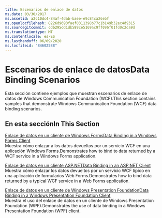 ```yaml
---
title: Escenarios de enlace de datos
ms.date: 03/30/2017
ms.assetid: a2c10dc4-84af-4dab-baee-e9c84ca26ebf
ms.openlocfilehash: 8226d9693faef0311398b77c1b149b32ac4d9315
ms.sourcegitcommit: cdb295dd1db589ce5169ac9ff096f01fd0c2da9d
ms.translationtype: MT
ms.contentlocale: es-ES
ms.lasthandoff: 06/09/2020
ms.locfileid: "84602588"
---
```

# <a name="data-binding-scenarios"></a><span data-ttu-id="4e24e-102">Escenarios de enlace de datos</span><span class="sxs-lookup"><span data-stu-id="4e24e-102">Data Binding Scenarios</span></span>
<span data-ttu-id="4e24e-103">Esta sección contiene ejemplos que muestran escenarios de enlace de datos de Windows Communication Foundation (WCF).</span><span class="sxs-lookup"><span data-stu-id="4e24e-103">This section contains samples that demonstrate Windows Communication Foundation (WCF) data binding scenarios.</span></span>  
  
## <a name="in-this-section"></a><span data-ttu-id="4e24e-104">En esta sección</span><span class="sxs-lookup"><span data-stu-id="4e24e-104">In This Section</span></span>  
 [<span data-ttu-id="4e24e-105">Enlace de datos en un cliente de Windows Forms</span><span class="sxs-lookup"><span data-stu-id="4e24e-105">Data Binding in a Windows Forms Client</span></span>](data-binding-in-a-windows-forms-client.md)  
 <span data-ttu-id="4e24e-106">Muestra cómo enlazar a los datos devueltos por un servicio WCF en una aplicación Windows Forms.</span><span class="sxs-lookup"><span data-stu-id="4e24e-106">Demonstrates how to bind to data returned by a WCF service in a Windows Forms application.</span></span>  
  
 [<span data-ttu-id="4e24e-107">Enlace de datos en un cliente ASP.NET</span><span class="sxs-lookup"><span data-stu-id="4e24e-107">Data Binding in an ASP.NET Client</span></span>](data-binding-in-an-aspnet-client.md)  
 <span data-ttu-id="4e24e-108">Muestra cómo enlazar los datos devueltos por un servicio WCF típico en una aplicación de formularios Web Forms.</span><span class="sxs-lookup"><span data-stu-id="4e24e-108">Demonstrates how to bind data returned by a typical WCF service in a Web Forms application.</span></span>  
  
 [<span data-ttu-id="4e24e-109">Enlace de datos en un cliente de Windows Presentation Foundation</span><span class="sxs-lookup"><span data-stu-id="4e24e-109">Data Binding in a Windows Presentation Foundation Client</span></span>](data-binding-in-a-wpf-client.md)  
 <span data-ttu-id="4e24e-110">Muestra el uso del enlace de datos en un cliente de Windows Presentation Foundation (WPF).</span><span class="sxs-lookup"><span data-stu-id="4e24e-110">Demonstrates the use of data binding in a Windows Presentation Foundation (WPF) client.</span></span>
